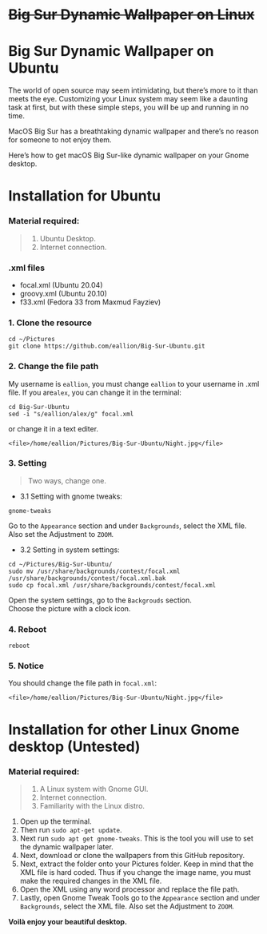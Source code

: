 # ~~Big Sur Dynamic Wallpaper on Linux~~

# Big Sur Dynamic Wallpaper on Ubuntu

The world of open source may seem intimidating, but there’s more to it than meets the eye. Customizing your Linux system may seem like a daunting task at first, but with these simple steps, you will be up and running in no time.

MacOS Big Sur has a breathtaking dynamic wallpaper and there’s no reason for someone to not enjoy them.

Here’s how to get macOS Big Sur-like dynamic wallpaper on your Gnome desktop.

# Installation for Ubuntu
### Material required:
> 1. Ubuntu Desktop.  
> 2. Internet connection.

### .xml files
- focal.xml (Ubuntu 20.04)
- groovy.xml (Ubuntu 20.10)
- f33.xml (Fedora 33 from Maxmud Fayziev)

### 1. Clone the resource
```
cd ~/Pictures
git clone https://github.com/eallion/Big-Sur-Ubuntu.git
```

### 2. Change the file path
My username is `eallion`, you must change `eallion` to your username in .xml file.
If you are`alex`, you can change it in the terminal:
```
cd Big-Sur-Ubuntu
sed -i "s/eallion/alex/g" focal.xml
```
or change it in a text editer.
```
<file>/home/eallion/Pictures/Big-Sur-Ubuntu/Night.jpg</file>
```

### 3. Setting
> Two ways, change one.

- 3.1 Setting with gnome tweaks:

```
gnome-tweaks
```
Go to the `Appearance` section and under `Backgrounds`, select the XML file.  
Also set the Adjustment to `ZOOM`.

- 3.2 Setting in system settings:

```
cd ~/Pictures/Big-Sur-Ubuntu/
sudo mv /usr/share/backgrounds/contest/focal.xml /usr/share/backgrounds/contest/focal.xml.bak
sudo cp focal.xml /usr/share/backgrounds/contest/focal.xml
```
Open the system settings, go to the `Backgrouds` section.  
Choose the picture with a clock icon.

### 4. Reboot
```
reboot
```

### 5. Notice
You should change the file path in `focal.xml`:
```
<file>/home/eallion/Pictures/Big-Sur-Ubuntu/Night.jpg</file>
```

# Installation for other Linux Gnome desktop (Untested)

### Material required:

> 1. A Linux system with Gnome GUI.  
> 2. Internet connection.  
> 3. Familiarity with the Linux distro.  

1. Open up the terminal.
3. Then run `sudo apt-get update`.
3. Next run `sudo apt get gnome-tweaks`. This is the tool you will use to set the dynamic wallpaper later.
4. Next, download or clone the wallpapers from this GitHub repository.
5. Next, extract the folder onto your Pictures folder. Keep in mind that the XML file is hard coded. Thus if you change the image name, you must make the required changes in the XML file.
6. Open the XML using any word processor and replace the file path.
7. Lastly, open Gnome Tweak Tools go to the `Appearance` section and under `Backgrounds`, select the XML file. Also set the Adjustment to `ZOOM`.

**Voilà enjoy your beautiful desktop.**

